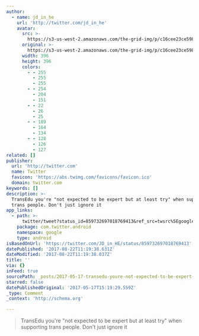 ```yaml
---
author:
  - name: jd_in_he
    url: 'http://twitter.com/jd_in_he'
    avatar:
      src: >-
        https://s3-us-west-2.amazonaws.com/the-grid-img/p/c16cee23ce5983921a12820e8a443aded855e2c1.jpg
      original: >-
        https://s3-us-west-2.amazonaws.com/the-grid-img/p/c16cee23ce5983921a12820e8a443aded855e2c1.jpg
      width: 396
      height: 396
      colors:
        - - 255
          - 255
          - 255
        - - 254
          - 204
          - 151
        - - 22
          - 26
          - 25
        - - 189
          - 164
          - 134
        - - 128
          - 126
          - 127
related: []
publisher:
  url: 'http://twitter.com'
  name: Twitter
  favicon: 'https://abs.twimg.com/favicons/favicon.ico'
  domain: twitter.com
keywords: []
description: >-
  TransEdu you're "not expected to be expert but at least try" when supporting
  trans people. Don't just ignore it
app_links:
  - path: >-
      twitter/tweet?status_id=859732697018769413&ref_src=twsrc%5Egoogle%7Ctwcamp%5Eandroidseo%7Ctwgr%5Estatus%7Ctwterm%5E859732697018769413
    package: com.twitter.android
    namespace: google
    type: android
isBasedOnUrl: 'https://twitter.com/JD_in_HE/status/859732697018769413'
datePublished: '2017-08-22T11:19:38.631Z'
dateModified: '2017-08-22T11:19:38.037Z'
title: ''
via: {}
inFeed: true
sourcePath: _posts/2017-05-17-transedu-youre-not-expected-to-be-expert-but-at-least-try.md
starred: false
datePublishedOriginal: '2017-05-17T15:19:29.559Z'
_type: Comment
_context: 'http://schema.org'

---
```

> TransEdu you're "not expected to be expert but at least try" when supporting trans people. Don't just ignore it